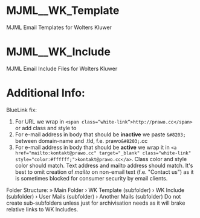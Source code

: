 # MJML__WK_Template
MJML Email Templates for Wolters Kluwer

# MJML__WK_Include
MJML Email Include Files for Wolters Kluwer

# Additional Info:

BlueLink fix:
1.	For URL we wrap in `<span class=”white-link”>http://prawo.cc</span>` or add class and style to <a>
2.	For e-mail address in body that should be __inactive__ we paste `&#8203;` between domain-name and .tld, f.e. prawo`&#8203;`.cc
3.	For e-mail address in body that should be __active__ we wrap it in `<a href="mailto:kontakt@prawo.cc" target="_blank" class="white-link" style="color:#ffffff;">kontakt@prawo.cc</a>`. Class color and style color should match. Text address and mailto address should match. It's best to omit creation of _mailto_ on non-email text (f.e. "Contact us") as it is sometimes blocked for consumer security by email clients.
  
Folder Structure:
» Main Folder
  › WK Template (subfolder)
  › WK Include (subfolder)
  › User Mails (subfolder)
  › Another Mails (subfolder)
Do not create sub-subfolders unless just for archivisation needs as it will brake relative links to WK Includes.

